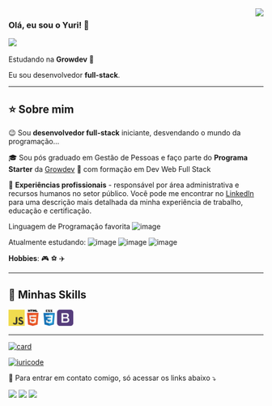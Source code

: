 <img align='right' src="https://github-readme-stats.vercel.app/api?username=yuribigon&show_icons=true&title_color=783c00&text_color=af552e&icon_color=783c00&bg_color=f8efd4&cache_seconds=2300">

### Olá, eu sou o Yuri! 👋

<img src="https://img.shields.io/static/v1?label=Overview&message=yuribigon&color=f8efd4&style=for-the-badge&logo=GitHub">

<p>

Estudando na **Growdev** 🚀<br/>

Eu sou desenvolvedor **full-stack**.


</p>
<hr>

## ⭐ Sobre mim
:wink: Sou **desenvolvedor full-stack** iniciante, desvendando o mundo da programação...

🎓 Sou pós graduado em Gestão de Pessoas e faço parte do **Programa Starter** da <a href="https://www.growdev.com.br/">Growdev</a> 🚀 com formação em Dev Web Full Stack

💼 **Experiências profissionais** - responsável por área administrativa e recursos humanos no setor público. Você pode me encontrar no [LinkedIn](https://www.linkedin.com/in/yuri-bigon/) para uma descrição mais detalhada da minha experiência de trabalho, educação e certificação.

Linguagem de Programação favorita ![image](https://img.shields.io/badge/JavaScript-323330?style=for-the-badge&logo=javascript&logoColor=F7DF1E) 

Atualmente estudando: ![image](https://img.shields.io/badge/HTML5-E34F26?style=for-the-badge&logo=html5&logoColor=white) ![image](https://img.shields.io/badge/CSS3-1572B6?style=for-the-badge&logo=css3&logoColor=white) ![image](https://img.shields.io/badge/JavaScript-F7DF1E?style=for-the-badge&logo=javascript&logoColor=black)

**Hobbies**: :video_game: :soccer: :airplane: 

---

## 🚀 Minhas Skills


<code><img height="32" src="https://raw.githubusercontent.com/github/explore/80688e429a7d4ef2fca1e82350fe8e3517d3494d/topics/javascript/javascript.png" alt="Javascript"/></code><code><img height="32" src="https://raw.githubusercontent.com/github/explore/80688e429a7d4ef2fca1e82350fe8e3517d3494d/topics/html/html.png" alt="HTML5"/></code><code><img height="32" src="https://raw.githubusercontent.com/github/explore/80688e429a7d4ef2fca1e82350fe8e3517d3494d/topics/css/css.png" alt="CSS"/></code><code><img height="32" src="https://raw.githubusercontent.com/github/explore/80688e429a7d4ef2fca1e82350fe8e3517d3494d/topics/bootstrap/bootstrap.png" alt="Bootstrap"/></code>

---


[![card](https://github-readme-stats.vercel.app/api?username=yuribigon&theme=highcontrast&show_icons=true)](https://github.com/anuraghazra/github-readme-stats)

[![iuricode](https://github-readme-stats.vercel.app/api/top-langs/?username=yuribigon&hide=html&layout=compact&theme=highcontrast)](https://github.com/anuraghazra/github-readme-stats)

<p align="left">
  💌 Para entrar em contato comigo, só acessar os links abaixo ⤵️
</p>

<p align="left">
  <a href="#" alt="Gmail">
  <img src="https://img.shields.io/badge/-Gmail-FF0000?style=flat-square&labelColor=FF0000&logo=gmail&logoColor=white&link=yuri.bigon@gmail.com" /></a>

  <a href="https://www.linkedin.com/in/yuri-bigon/" alt="Linkedin">
  <img src="https://img.shields.io/badge/-Linkedin-0e76a8?style=flat-square&logo=Linkedin&logoColor=white&link=https://www.linkedin.com/in/yuri-bigon/" /></a>

  <a href="https://www.instagram.com/yuribigon/" alt="Instagram">
  <img src="https://img.shields.io/badge/-Instagram-DF0174?style=flat-square&labelColor=DF0174&logo=instagram&logoColor=white&link=https://www.instagram.com/yuribigon/"/></a>
</p>


